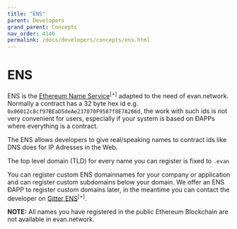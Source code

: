 ```yaml
---
title: "ENS"
parent: Developers
grand_parent: Concepts
nav_order: 4140
permalink: /docs/developers/concepts/ens.html
---
```


# ENS

ENS is the [Ethereum Name Service](https://github.com/ethereum/ens)<sup>[+]</sup> adapted to the need of evan.network. Normally a contract has a 32 byte hex id e.g. `0x06012c8cf97BEaD5deAe237070F9587f8E7A266d`, the work with such ids is not very convenient for users, especially if your system is based on ÐAPPs where everything is a contract.

The ENS allows developers to give real/speaking names to contract ids like DNS does for IP Adresses in the Web.

The top level domain (TLD) for every name you can register is fixed to `.evan`

You can register custom ENS domainnames for your company or application and can register custom subdomains below your domain. We offer an ENS ÐAPP to register custom domains later, in the meantime you can contact the developer on [Gitter ENS](https://gitter.im/evannetwork/ens)<sup>[+]</sup>.

**NOTE:** All names you have registered in the public Ethereum Blockchain are not available in evan.network.
